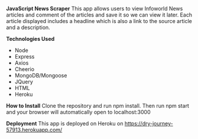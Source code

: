 **JavaScript News Scraper**
This app allows users to view Infoworld News articles and comment of the articles and save it so we can view it later.  Each article displayed includes a headline which is also a link to the source article and a description.

**Technologies Used**
- Node
- Express
- Axios
- Cheerio
- MongoDB/Mongoose
-  JQuery
-  HTML
-  Heroku

**How to Install**
Clone the repository and run npm install. Then run npm start and your browser will automatically open to localhost:3000

**Deployment**
This app is deployed on Heroku on https://dry-journey-57913.herokuapp.com/


